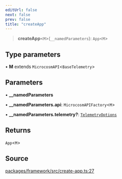 ```yaml
---
editUrl: false
next: false
prev: false
title: "createApp"
---
```


> **createApp**\<`M`\>(`__namedParameters`): `App`\<`M`\>

## Type parameters

• **M** extends `MicrocosmAPI`\<`BaseTelemetry`\>

## Parameters

• **\_\_namedParameters**

• **\_\_namedParameters\.api**: `MicrocosmAPIFactory`\<`M`\>

• **\_\_namedParameters\.telemetry?**: [`TelemetryOptions`](../type-aliases/TelemetryOptions.md)

## Returns

`App`\<`M`\>

## Source

[packages/framework/src/create-app.ts:27](https://github.com/nodenogg-in/alpha-p2p/blob/bce45d3dc78f9a00957a766d70c8bb1a066ebf43/packages/framework/src/create-app.ts#L27)
